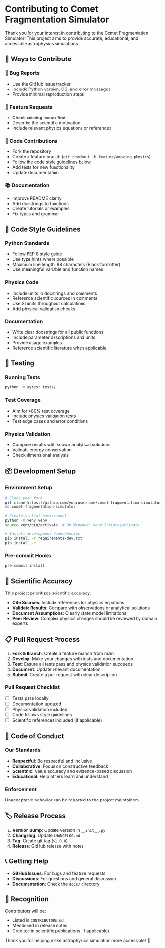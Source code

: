 # Contributing to Comet Fragmentation Simulator

Thank you for your interest in contributing to the Comet Fragmentation Simulator! This project aims to provide accurate, educational, and accessible astrophysics simulations.

## 🌟 Ways to Contribute

### 🐛 Bug Reports
- Use the GitHub issue tracker
- Include Python version, OS, and error messages
- Provide minimal reproduction steps

### 🚀 Feature Requests
- Check existing issues first
- Describe the scientific motivation
- Include relevant physics equations or references

### 📝 Code Contributions
- Fork the repository
- Create a feature branch (`git checkout -b feature/amazing-physics`)
- Follow the code style guidelines below
- Add tests for new functionality
- Update documentation

### 📚 Documentation
- Improve README clarity
- Add docstrings to functions
- Create tutorials or examples
- Fix typos and grammar

## 🔬 Code Style Guidelines

### Python Standards
- Follow PEP 8 style guide
- Use type hints where possible
- Maximum line length: 88 characters (Black formatter)
- Use meaningful variable and function names

### Physics Code
- Include units in docstrings and comments
- Reference scientific sources in comments
- Use SI units throughout calculations
- Add physical validation checks

### Documentation
- Write clear docstrings for all public functions
- Include parameter descriptions and units
- Provide usage examples
- Reference scientific literature when applicable

## 🧪 Testing

### Running Tests
```bash
python -m pytest tests/
```

### Test Coverage
- Aim for >80% test coverage
- Include physics validation tests
- Test edge cases and error conditions

### Physics Validation
- Compare results with known analytical solutions
- Validate energy conservation
- Check dimensional analysis

## 📦 Development Setup

### Environment Setup
```bash
# Clone your fork
git clone https://github.com/yourusername/comet-fragmentation-simulator.git
cd comet-fragmentation-simulator

# Create virtual environment
python -m venv venv
source venv/bin/activate  # On Windows: venv\Scripts\activate

# Install development dependencies
pip install -r requirements-dev.txt
pip install -e .
```

### Pre-commit Hooks
```bash
pre-commit install
```

## 🔬 Scientific Accuracy

This project prioritizes scientific accuracy:

- **Cite Sources**: Include references for physics equations
- **Validate Results**: Compare with observations or analytical solutions
- **Document Assumptions**: Clearly state model limitations
- **Peer Review**: Complex physics changes should be reviewed by domain experts

## 📋 Pull Request Process

1. **Fork & Branch**: Create a feature branch from main
2. **Develop**: Make your changes with tests and documentation
3. **Test**: Ensure all tests pass and physics validation succeeds
4. **Document**: Update relevant documentation
5. **Submit**: Create a pull request with clear description

### Pull Request Checklist
- [ ] Tests pass locally
- [ ] Documentation updated
- [ ] Physics validation included
- [ ] Code follows style guidelines
- [ ] Scientific references included (if applicable)

## 🤝 Code of Conduct

### Our Standards
- **Respectful**: Be respectful and inclusive
- **Collaborative**: Focus on constructive feedback
- **Scientific**: Value accuracy and evidence-based discussion
- **Educational**: Help others learn and understand

### Enforcement
Unacceptable behavior can be reported to the project maintainers.

## 🏷️ Release Process

1. **Version Bump**: Update version in `__init__.py`
2. **Changelog**: Update `CHANGELOG.md`
3. **Tag**: Create git tag (`v1.0.0`)
4. **Release**: GitHub release with notes

## 📞 Getting Help

- **GitHub Issues**: For bugs and feature requests
- **Discussions**: For questions and general discussion
- **Documentation**: Check the `docs/` directory

## 🙏 Recognition

Contributors will be:
- Listed in `CONTRIBUTORS.md`
- Mentioned in release notes
- Credited in scientific publications (if applicable)

Thank you for helping make astrophysics simulation more accessible! 🌌
